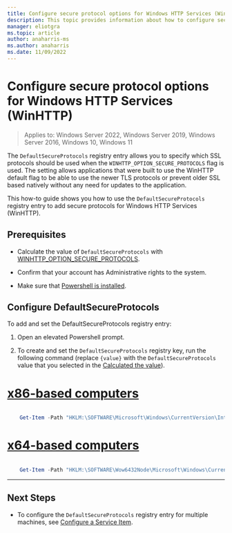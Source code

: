 ```yaml
---
title: Configure secure protocol options for Windows HTTP Services (WinHTTP)
description: This topic provides information about how to configure secure protocol options for Windows HTTP Services (WinHTTP)
manager: eliotgra
ms.topic: article
author: anaharris-ms
ms.author: anaharris
ms.date: 11/09/2022
---
```

# Configure secure protocol options for Windows HTTP Services (WinHTTP)

>Applies to: Windows Server 2022, Windows Server 2019, Windows Server 2016, Windows 10, Windows 11

The `DefaultSecureProtocols` registry entry allows you to specify which SSL protocols should be used when the `WINHTTP_OPTION_SECURE_PROTOCOLS` flag is used. The setting allows applications that were built to use the WinHTTP default flag to be able to use the newer TLS protocols or prevent older SSL based natively without any need for updates to the application.

This how-to guide shows you how to use the `DefaultSecureProtocols` registry entry to add secure protocols for Windows HTTP Services (WinHTTP).

## Prerequisites

- Calculate the value of `DefaultSecureProtocols` with [WINHTTP_OPTION_SECURE_PROTOCOLS](/windows/win32/winhttp/option-flags#winhttp_option_secure_protocols).

- Confirm that your account has Administrative rights to the system.

- Make sure that [Powershell is installed](/powershell/scripting/install/installing-powershell-on-windows).

## Configure DefaultSecureProtocols

To add and set the DefaultSecureProtocols registry entry:

1. Open an elevated Powershell prompt.

1. To create and set the `DefaultSecureProtocols` registry key, run the following command (replace `{value}` with the `DefaultSecureProtocols` value that you selected in the [Calculated the value](#prerequisites)).

# [x86-based computers](#tab/x86)

```powershell

    Get-Item -Path "HKLM:\SOFTWARE\Microsoft\Windows\CurrentVersion\Internet Settings\WinHttp" | New-ItemProperty -Name "DefaultSecureProtocols" -Value "{value}"
```

# [x64-based computers](#tab/x64)

```powershell

    Get-Item -Path "HKLM:\SOFTWARE\Wow6432Node\Microsoft\Windows\CurrentVersion\Internet Settings\WinHttp" | New-ItemProperty -Name "DefaultSecureProtocols" -Value "{value}"

```

---

## Next Steps

- To configure the `DefaultSecureProtocols` registry entry for multiple machines, see [Configure a Service Item](/previous-versions/windows/it-pro/windows-server-2008-r2-and-2008/cc732482(v=ws.10)).